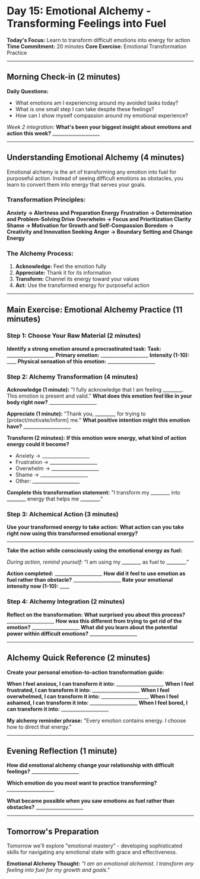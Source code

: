 # Day 15: Emotional Alchemy - Transforming Feelings into Fuel

**Today's Focus:** Learn to transform difficult emotions into energy for action
**Time Commitment:** 20 minutes
**Core Exercise:** Emotional Transformation Practice

---

## Morning Check-in (2 minutes)

**Daily Questions:**
- What emotions am I experiencing around my avoided tasks today?
- What is one small step I can take despite these feelings?
- How can I show myself compassion around my emotional experience?

*Week 2 integration:*
**What's been your biggest insight about emotions and action this week?** ____________________

---

## Understanding Emotional Alchemy (4 minutes)

Emotional alchemy is the art of transforming any emotion into fuel for purposeful action. Instead of seeing difficult emotions as obstacles, you learn to convert them into energy that serves your goals.

### Transformation Principles:
**Anxiety → Alertness and Preparation Energy**
**Frustration → Determination and Problem-Solving Drive**
**Overwhelm → Focus and Prioritization Clarity**
**Shame → Motivation for Growth and Self-Compassion**
**Boredom → Creativity and Innovation Seeking**
**Anger → Boundary Setting and Change Energy**

### The Alchemy Process:
1. **Acknowledge:** Feel the emotion fully
2. **Appreciate:** Thank it for its information
3. **Transform:** Channel its energy toward your values
4. **Act:** Use the transformed energy for purposeful action

---

## Main Exercise: Emotional Alchemy Practice (11 minutes)

### Step 1: Choose Your Raw Material (2 minutes)

**Identify a strong emotion around a procrastinated task:**
**Task:** ____________________
**Primary emotion:** ____________________
**Intensity (1-10):** ____
**Physical sensation of this emotion:** ____________________

### Step 2: Alchemy Transformation (4 minutes)

**Acknowledge (1 minute):**
"I fully acknowledge that I am feeling ________. This emotion is present and valid."
**What does this emotion feel like in your body right now?** ____________________

**Appreciate (1 minute):**
"Thank you, ________, for trying to [protect/motivate/inform] me."
**What positive intention might this emotion have?** ____________________

**Transform (2 minutes):**
**If this emotion were energy, what kind of action energy could it become?**
- Anxiety → ____________________
- Frustration → ____________________
- Overwhelm → ____________________
- Shame → ____________________
- Other: ____________________

**Complete this transformation statement:**
"I transform my ________ into ________ energy that helps me ________."

### Step 3: Alchemical Action (3 minutes)

**Use your transformed energy to take action:**
**What action can you take right now using this transformed emotional energy?**
____________________

**Take the action while consciously using the emotional energy as fuel:**

*During action, remind yourself:*
"I am using my ________ as fuel to ________."

**Action completed:** ____________________
**How did it feel to use emotion as fuel rather than obstacle?** ____________________
**Rate your emotional intensity now (1-10):** ____

### Step 4: Alchemy Integration (2 minutes)

**Reflect on the transformation:**
**What surprised you about this process?** ____________________
**How was this different from trying to get rid of the emotion?** ____________________
**What did you learn about the potential power within difficult emotions?** ____________________

---

## Alchemy Quick Reference (2 minutes)

**Create your personal emotion-to-action transformation guide:**

**When I feel anxious, I can transform it into:** ____________________
**When I feel frustrated, I can transform it into:** ____________________
**When I feel overwhelmed, I can transform it into:** ____________________
**When I feel ashamed, I can transform it into:** ____________________
**When I feel bored, I can transform it into:** ____________________

**My alchemy reminder phrase:**
"Every emotion contains energy. I choose how to direct that energy."

---

## Evening Reflection (1 minute)

**How did emotional alchemy change your relationship with difficult feelings?** ____________________

**Which emotion do you most want to practice transforming?** ____________________

**What became possible when you saw emotions as fuel rather than obstacles?** ____________________

---

## Tomorrow's Preparation
Tomorrow we'll explore "emotional mastery" - developing sophisticated skills for navigating any emotional state with grace and effectiveness.

**Emotional Alchemy Thought:**
*"I am an emotional alchemist. I transform any feeling into fuel for my growth and goals."*